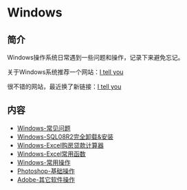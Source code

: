 # Windows

## 简介
Windows操作系统日常遇到一些问题和操作，记录下来避免忘记。

关于Windows系统推荐一个网站：[I tell you](https://msdn.itellyou.cn/)

很不错的网站，最近换了新链接：[I tell you](https://next.itellyou.cn/)

## 内容
- [Windows-常见问题](https://gitbook.big1000.com/11-%E5%B8%B8%E7%94%A8%E6%93%8D%E4%BD%9C%E7%B3%BB%E7%BB%9F/01-Windows/01-Windows-%E5%B8%B8%E8%A7%81%E9%97%AE%E9%A2%98.html)
- [Windows-SQL08R2完全卸载&安装](https://gitbook.big1000.com/11-%E5%B8%B8%E7%94%A8%E6%93%8D%E4%BD%9C%E7%B3%BB%E7%BB%9F/01-Windows/02-Windows-SQL08%E5%AE%8C%E5%85%A8%E5%8D%B8%E8%BD%BD&%E5%AE%89%E8%A3%85.html)
- [Windows-Excel购房贷款计算器](https://gitbook.big1000.com/11-%E5%B8%B8%E7%94%A8%E6%93%8D%E4%BD%9C%E7%B3%BB%E7%BB%9F/01-Windows/03-Windows-Excel%E8%B4%AD%E6%88%BF%E8%B4%B7%E6%AC%BE%E8%AE%A1%E7%AE%97%E5%99%A8.html)
- [Windows-Excel常用函数](https://gitbook.big1000.com/11-%E5%B8%B8%E7%94%A8%E6%93%8D%E4%BD%9C%E7%B3%BB%E7%BB%9F/01-Windows/04-Windows-Excel%E5%B8%B8%E7%94%A8%E5%87%BD%E6%95%B0.html)
- [Windows-常用操作](https://gitbook.big1000.com/11-%E5%B8%B8%E7%94%A8%E6%93%8D%E4%BD%9C%E7%B3%BB%E7%BB%9F/01-Windows/05-Windows-%E5%B8%B8%E7%94%A8%E6%93%8D%E4%BD%9C.html)
- [Photoshop-基础操作](https://gitbook.big1000.com/11-%E5%B8%B8%E7%94%A8%E6%93%8D%E4%BD%9C%E7%B3%BB%E7%BB%9F/01-Windows/11-Photoshop-%E5%9F%BA%E7%A1%80%E6%93%8D%E4%BD%9C.html)
- [Adobe-其它软件操作](https://gitbook.big1000.com/11-%E5%B8%B8%E7%94%A8%E6%93%8D%E4%BD%9C%E7%B3%BB%E7%BB%9F/01-Windows/12-Adobe-%E5%85%B6%E5%AE%83%E8%BD%AF%E4%BB%B6%E6%93%8D%E4%BD%9C.html)
